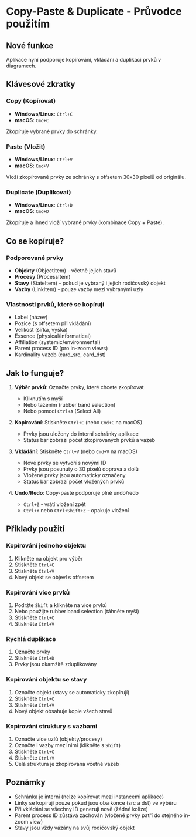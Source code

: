 # Copy-Paste & Duplicate - Průvodce použitím

## Nové funkce

Aplikace nyní podporuje kopírování, vkládání a duplikaci prvků v diagramech.

## Klávesové zkratky

### Copy (Kopírovat)
- **Windows/Linux**: `Ctrl+C`
- **macOS**: `Cmd+C`

Zkopíruje vybrané prvky do schránky.

### Paste (Vložit)
- **Windows/Linux**: `Ctrl+V`
- **macOS**: `Cmd+V`

Vloží zkopírované prvky ze schránky s offsetem 30x30 pixelů od originálu.

### Duplicate (Duplikovat)
- **Windows/Linux**: `Ctrl+D`
- **macOS**: `Cmd+D`

Zkopíruje a ihned vloží vybrané prvky (kombinace Copy + Paste).

## Co se kopíruje?

### Podporované prvky
- **Objekty** (ObjectItem) - včetně jejich stavů
- **Procesy** (ProcessItem)
- **Stavy** (StateItem) - pokud je vybraný i jejich rodičovský objekt
- **Vazby** (LinkItem) - pouze vazby mezi vybranými uzly

### Vlastnosti prvků, které se kopírují
- Label (název)
- Pozice (s offsetem při vkládání)
- Velikost (šířka, výška)
- Essence (physical/informatical)
- Affiliation (systemic/environmental)
- Parent process ID (pro in-zoom views)
- Kardinality vazeb (card_src, card_dst)

## Jak to funguje?

1. **Výběr prvků**: Označte prvky, které chcete zkopírovat
   - Kliknutím s myší
   - Nebo tažením (rubber band selection)
   - Nebo pomocí `Ctrl+A` (Select All)

2. **Kopírování**: Stiskněte `Ctrl+C` (nebo `Cmd+C` na macOS)
   - Prvky jsou uloženy do interní schránky aplikace
   - Status bar zobrazí počet zkopírovaných prvků a vazeb

3. **Vkládání**: Stiskněte `Ctrl+V` (nebo `Cmd+V` na macOS)
   - Nové prvky se vytvoří s novými ID
   - Prvky jsou posunuty o 30 pixelů doprava a dolů
   - Vložené prvky jsou automaticky označeny
   - Status bar zobrazí počet vložených prvků

4. **Undo/Redo**: Copy-paste podporuje plně undo/redo
   - `Ctrl+Z` - vrátí vložení zpět
   - `Ctrl+Y` nebo `Ctrl+Shift+Z` - opakuje vložení

## Příklady použití

### Kopírování jednoho objektu
1. Klikněte na objekt pro výběr
2. Stiskněte `Ctrl+C`
3. Stiskněte `Ctrl+V`
4. Nový objekt se objeví s offsetem

### Kopírování více prvků
1. Podržte `Shift` a klikněte na více prvků
2. Nebo použijte rubber band selection (táhněte myší)
3. Stiskněte `Ctrl+C`
4. Stiskněte `Ctrl+V`

### Rychlá duplikace
1. Označte prvky
2. Stiskněte `Ctrl+D`
3. Prvky jsou okamžitě zduplikovány

### Kopírování objektu se stavy
1. Označte objekt (stavy se automaticky zkopírují)
2. Stiskněte `Ctrl+C`
3. Stiskněte `Ctrl+V`
4. Nový objekt obsahuje kopie všech stavů

### Kopírování struktury s vazbami
1. Označte více uzlů (objekty/procesy)
2. Označte i vazby mezi nimi (klikněte s `Shift`)
3. Stiskněte `Ctrl+C`
4. Stiskněte `Ctrl+V`
5. Celá struktura je zkopírována včetně vazeb

## Poznámky

- Schránka je interní (nelze kopírovat mezi instancemi aplikace)
- Linky se kopírují pouze pokud jsou oba konce (src a dst) ve výběru
- Při vkládání se všechny ID generují nově (žádné kolize)
- Parent process ID zůstává zachován (vložené prvky patří do stejného in-zoom view)
- Stavy jsou vždy vázány na svůj rodičovský objekt

